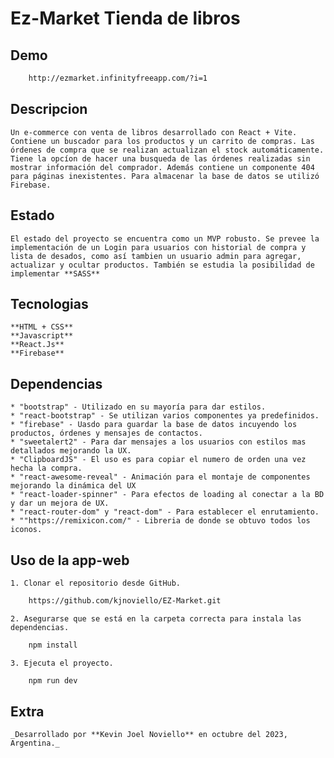 # Ez-Market Tienda de libros

## Demo

``` bash
    http://ezmarket.infinityfreeapp.com/?i=1
```   


## Descripcion

    Un e-commerce con venta de libros desarrollado con React + Vite. Contiene un buscador para los productos y un carrito de compras. Las órdenes de compra que se realizan actualizan el stock automáticamente. Tiene la opcíon de hacer una busqueda de las órdenes realizadas sin mostrar información del comprador. Además contiene un componente 404 para páginas inexistentes. Para almacenar la base de datos se utilizó Firebase. 


## Estado

    El estado del proyecto se encuentra como un MVP robusto. Se prevee la implementación de un Login para usuarios con historial de compra y lista de desados, como así tambien un usuario admin para agregar, actualizar y ocultar productos. También se estudia la posibilidad de implementar **SASS**


## Tecnologias

    **HTML + CSS**
    **Javascript**
    **React.Js**
    **Firebase**


##  Dependencias

    * "bootstrap" - Utilizado en su mayoría para dar estilos.
    * "react-bootstrap" - Se utilizan varios componentes ya predefinidos.
    * "firebase" - Uasdo para guardar la base de datos incuyendo los productos, órdenes y mensajes de contactos.
    * "sweetalert2" - Para dar mensajes a los usuarios con estilos mas detallados mejorando la UX.
    * "ClipboardJS" - El uso es para copiar el numero de orden una vez hecha la compra.
    * "react-awesome-reveal" - Animación para el montaje de componentes mejorando la dinámica del UX
    * "react-loader-spinner" - Para efectos de loading al conectar a la BD y dar un mejora de UX.
    * "react-router-dom" y "react-dom" - Para establecer el enrutamiento.
    * ""https://remixicon.com/" - Libreria de donde se obtuvo todos los iconos.


## Uso de la app-web

    1. Clonar el repositorio desde GitHub.

``` bash
    https://github.com/kjnoviello/EZ-Market.git
```    

    2. Asegurarse que se está en la carpeta correcta para instala las dependencias.

``` bash
    npm install
```   

    3. Ejecuta el proyecto.

``` bash
    npm run dev
```


## Extra

    _Desarrollado por **Kevin Joel Noviello** en octubre del 2023, Argentina._





